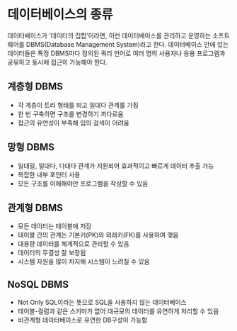 # 데이터베이스의 종류
데이터베이스가 ‘데이터의 집합’이라면, 이런 데이터베이스를 관리하고 운영하는 소프트웨어를 DBMS(Database Management System)라고 한다. 데이터베이스 안에 있는 데이터들은 특정 DBMS마다 정의된 쿼리 언어로 여러 명의 사용자나 응용 프로그램과 공유하고 동시에 접근이 가능해야 한다.  


## 계층형 DBMS
- 각 계층이 트리 형태를 띄고 일대다 관계를 가짐
- 한 번 구축하면 구조를 변경하기 까다로움
- 접근의 유연성이 부족해 임의 검색이 어려움  

## 망형 DBMS
- 일대일, 일대다, 다대다 관계가 지원되어 효과적이고 빠르게 데이터 추출 가능
- 복잡한 내부 포인터 사용
- 모든 구조를 이해해야만 프로그램을 작성할 수 있음

## 관계형 DBMS
- 모든 데이터는 테이블에 저장
- 테이블 간의 관계는 기본키(PK)와 외래키(FK)를 사용하여 맺음
- 대용량 데이터를 체계적으로 관리할 수 있음
- 데이터의 무결성 잘 보장됨
- 시스템 자원을 많이 차지해 시스템이 느려질 수 있음

## NoSQL DBMS
- Not Only SQL이라는 뜻으로 SQL을 사용하지 않는 데이터베이스
- 테이블-컬럼과 같은 스키마가 없어 대규모의 데이터를 유연하게 처리할 수 있음
- 비관계형 데이터베이스로 유연한 DB구성이 가능함